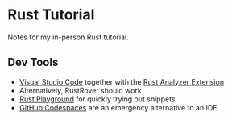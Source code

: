 # Rust Tutorial

Notes for my in-person Rust tutorial.



## Dev Tools

- [Visual Studio Code](https://code.visualstudio.com/download) together with the [Rust Analyzer Extension](https://marketplace.visualstudio.com/items?itemName=rust-lang.rust-analyzer)
- Alternatively, RustRover should work
- [Rust Playground](https://play.rust-lang.org) for quickly trying out snippets
- [GitHub Codespaces](https://github.com/microsoft/vscode-remote-try-rust) are an emergency alternative to an IDE
